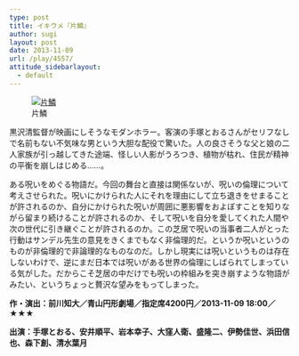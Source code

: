 ```yaml
---
type: post
title: イキウメ『片鱗』
author: sugi
layout: post
date: 2013-11-09
url: /play/4557/
attitude_sidebarlayout:
  - default
---
```

<figure id="attachment_4558" style="width: 212px;" class="wp-caption alignleft"><a href="http://i0.wp.com/asharpminor.com/wp-content/uploads/2013/11/henrinA.jpg" onclick="_gaq.push(['_trackEvent', 'outbound-article', 'http://asharpminor.com/wp-content/uploads/2013/11/henrinA.jpg', '']);" ><img src="http://i0.wp.com/asharpminor.com/wp-content/uploads/2013/11/henrinA.jpg?resize=212%2C300" alt="片鱗" class="size-medium wp-image-4558" data-recalc-dims="1" /></a><figcaption class="wp-caption-text">片鱗</figcaption></figure> 

黒沢清監督が映画にしそうなモダンホラー。客演の手塚とおるさんがセリフなしで名前もない不気味な男という大胆な配役で驚いた。人の良さそうな父と娘の二人家族が引っ越してきた途端、怪しい人影がうろつき、植物が枯れ、住民が精神の平衡を崩しはじめる……。

ある呪いをめぐる物語だ。今回の舞台と直接は関係ないが、呪いの倫理について考えさせられた。呪いにかけられた人にそれを理由にして立ち退きをせまることが許されるのか、自分にかけられた呪いが周囲に悪影響をおよぼすことを知りながら留まり続けることが許されるのか、そして呪いを自分を愛してくれた人間や次の世代に引き継ぐことが許されるのか。この芝居で呪いの当事者二人がとった行動はサンデル先生の意見をきくまでもなく非倫理的だ。というか呪いというのものが非倫理的で非論理的なものなのだ。しかし現実には呪いというものは存在しないわけで、逆にまだ日本では呪いがある世界の倫理にしばられてしまっている気がした。だからこそ芝居の中だけでも呪いの枠組みを突き崩すような物語がみたい、というちょっと贅沢な望みをもってしまった。

**作・演出：前川知大／青山円形劇場／指定席4200円／2013-11-09 18:00／★★★**

**出演：手塚とおる、安井順平、岩本幸子、大窪人衛、盛隆二、伊勢佳世、浜田信也、森下創、清水葉月**
